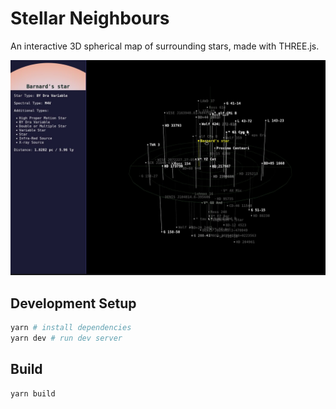 # Stellar Neighbours

An interactive 3D spherical map of surrounding stars, made with THREE.js.

![Screenshot](scrot.jpg)

## Development Setup

```sh
yarn # install dependencies
yarn dev # run dev server
```

## Build
```sh
yarn build
```
